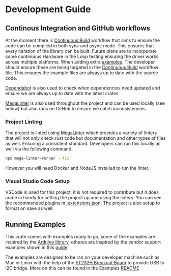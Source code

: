 # Development Guide

## Continous Integration and GitHub workflows

At the moment there is [Continuous Build](./.github/workflows/continuous-build.yaml) workflow that aims to ensure the code can be compiled in both sync and async mode. This ensures that every iteration of the library can be built. Future plans are to incorporate some continuous Hardware in the Loop testing ensuring the driver works across multiple platforms. When adding extra [examples](./examples/). The developer should ensure these are being targeted in the [Continuous Build](./.github/workflows/continuous-build.yaml) workflow file. This ensures the example files are always up to date with the source code.

[Dependabot](./.github/dependabot.yaml) is also used to check when dependencies need updated and ensure we are always up to date with the latest crates.

[MegaLinter](./.mega-linter.yaml) is also used throughout the project and can be used locally (see below) but also runs on GitHub to ensure we catch inconsistencies.

### Project Linting

The project is linted using [MegaLinter](https://megalinter.io/latest/) which provides a variety of linters that will not only check rust code but documentation and other types of files as well. Ensuring a consistent standard. Developers can run this locally as well via the following command:

```bash
npx mega-linter-runner --fix
```

However you will need Docker and NodeJS installed to run the linter.

### Visual Studio Code Setup

VSCode is used for this project, it is not required to contribute but it does come in handy for setting the project up and using the linters. You can see the recommended plugins in [.extensions.json](.vscode/extensions.json). The project is also setup to format on save as well.

## Running Examples

This crate comes with examples ready to go, some of the examples are inspired by the [Arduino library](https://github.com/CentyLab/AP33772S-CentyLab/tree/main), otheres are inspired by the vendor support examples shown in this [guide](./docs/AP33772S-Sink-Controller-EVB-User-Guide.pdf).

The examples are designed to be ran on your developer machine such as Mac or Linux with the help of the [FT232H Breakout Board](https://www.adafruit.com/product/2264?srsltid=AfmBOopHJEgnh4a6cuJ9i4CleCgHksuY1m4pmx0XMOKLCBGbsPyLs8iE) to provide USB to I2C bridge. More on this can be found in the Examples [README](./examples/README.md)
